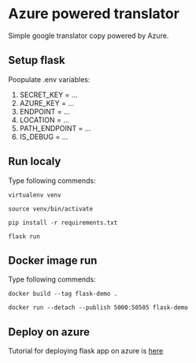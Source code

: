 # Azure powered translator

Simple google translator copy powered by Azure.

## Setup flask

Poopulate .env variables:
1. SECRET_KEY = ...
2. AZURE_KEY = ...
3. ENDPOINT = ...
4. LOCATION = ...
5. PATH_ENDPOINT = ...
6. IS_DEBUG = ...

## Run localy

Type following commends:

```console
virtualenv venv
```

```console
source venv/bin/activate
```

```console
pip install -r requirements.txt
```

```console
flask run
```

## Docker image run

Type following commends:

```console
docker build --tag flask-demo .
```

```console
docker run --detach --publish 5000:50505 flask-demo
```

## Deploy on azure

Tutorial for deploying flask app on azure is [here](https://learn.microsoft.com/en-us/azure/developer/python/tutorial-containerize-simple-web-app-for-app-service?tabs=web-app-flask)